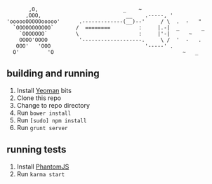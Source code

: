            ,O,                           _    ~
          ,OOO,                           __    .-----, '
    'oooooOOOOOooooo'      .-------------(__)--'     / \  .  -   "
      `OOOOOOOOOOO`       /  ========         :     |.-|  _       _
        `OOOOOOO`         \                   :     |'-|      ~
        OOOO'OOOO          '-------------------.     \ /  '  -   .
       OOO'   'OOO                              '-----' .
      O'         'O                                         ~   _


## building and running

1.  Install [Yeoman](http://yeoman.io) bits
2.  Clone this repo
3.  Change to repo directory
4.  Run `bower install`
5.  Run `[sudo] npm install`
6.  Run `grunt server`

## running tests

1.  Install [PhantomJS](http://phantomjs.org/)
2.  Run `karma start`
